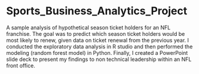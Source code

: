 # Sports_Business_Analytics_Project

A sample analysis of hypothetical season ticket holders for an NFL franchise. The goal was to predict which season ticket holders would be most likely to renew, given data on ticket renewal from the previous year. I conducted the exploratory data analysis in R studio and then performed the modeling (random forest model) in Python. Finally, I created a PowerPoint slide deck to present my findings to non technical leadership within an NFL front office. 

